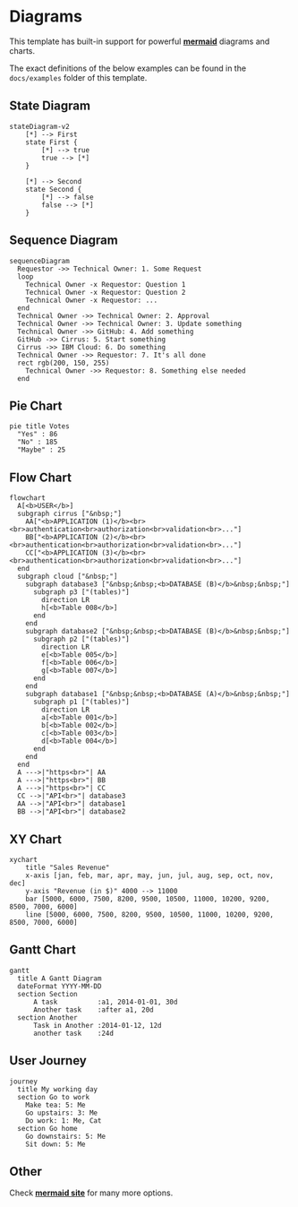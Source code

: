 # Diagrams

This template has built-in support for powerful **[mermaid](https://mermaid.js.org/)** diagrams and charts.

The exact definitions of the below examples can be found in the `docs/examples` folder of this template.

## State Diagram

```mermaid
stateDiagram-v2
    [*] --> First
    state First {
        [*] --> true
        true --> [*]
    }

    [*] --> Second
    state Second {
        [*] --> false
        false --> [*]
    }
```

## Sequence Diagram

```mermaid
sequenceDiagram
  Requestor ->> Technical Owner: 1. Some Request
  loop
    Technical Owner -x Requestor: Question 1
    Technical Owner -x Requestor: Question 2
    Technical Owner -x Requestor: ...
  end
  Technical Owner ->> Technical Owner: 2. Approval
  Technical Owner ->> Technical Owner: 3. Update something
  Technical Owner ->> GitHub: 4. Add something
  GitHub ->> Cirrus: 5. Start something
  Cirrus ->> IBM Cloud: 6. Do something
  Technical Owner ->> Requestor: 7. It's all done
  rect rgb(200, 150, 255)
    Technical Owner ->> Requestor: 8. Something else needed
  end
```

## Pie Chart

```mermaid
pie title Votes
  "Yes" : 86
  "No" : 185
  "Maybe" : 25
```

## Flow Chart

```mermaid
flowchart
  A[<b>USER</b>]
  subgraph cirrus ["&nbsp;"]
    AA["<b>APPLICATION (1)</b><br><br>authentication<br>authorization<br>validation<br>..."]
    BB["<b>APPLICATION (2)</b><br><br>authentication<br>authorization<br>validation<br>..."]
    CC["<b>APPLICATION (3)</b><br><br>authentication<br>authorization<br>validation<br>..."]
  end
  subgraph cloud ["&nbsp;"]
    subgraph database3 ["&nbsp;&nbsp;<b>DATABASE (B)</b>&nbsp;&nbsp;"]
      subgraph p3 ["(tables)"]
        direction LR
        h[<b>Table 008</b>]
      end
    end
    subgraph database2 ["&nbsp;&nbsp;<b>DATABASE (B)</b>&nbsp;&nbsp;"]
      subgraph p2 ["(tables)"]
        direction LR
        e[<b>Table 005</b>]
        f[<b>Table 006</b>]
        g[<b>Table 007</b>]
      end
    end
    subgraph database1 ["&nbsp;&nbsp;<b>DATABASE (A)</b>&nbsp;&nbsp;"]
      subgraph p1 ["(tables)"]
        direction LR
        a[<b>Table 001</b>]
        b[<b>Table 002</b>]
        c[<b>Table 003</b>]
        d[<b>Table 004</b>]
      end
    end
  end
  A --->|"https<br>"| AA
  A --->|"https<br>"| BB
  A --->|"https<br>"| CC
  CC -->|"API<br>"| database3
  AA -->|"API<br>"| database1
  BB -->|"API<br>"| database2
```

## XY Chart

```mermaid
xychart
    title "Sales Revenue"
    x-axis [jan, feb, mar, apr, may, jun, jul, aug, sep, oct, nov, dec]
    y-axis "Revenue (in $)" 4000 --> 11000
    bar [5000, 6000, 7500, 8200, 9500, 10500, 11000, 10200, 9200, 8500, 7000, 6000]
    line [5000, 6000, 7500, 8200, 9500, 10500, 11000, 10200, 9200, 8500, 7000, 6000]
```

## Gantt Chart

```mermaid
gantt
  title A Gantt Diagram
  dateFormat YYYY-MM-DD
  section Section
      A task          :a1, 2014-01-01, 30d
      Another task    :after a1, 20d
  section Another
      Task in Another :2014-01-12, 12d
      another task    :24d
```

## User Journey

```mermaid
journey
  title My working day
  section Go to work
    Make tea: 5: Me
    Go upstairs: 3: Me
    Do work: 1: Me, Cat
  section Go home
    Go downstairs: 5: Me
    Sit down: 5: Me
```

## Other

Check **[mermaid site](https://mermaid.js.org/)** for many more options.
